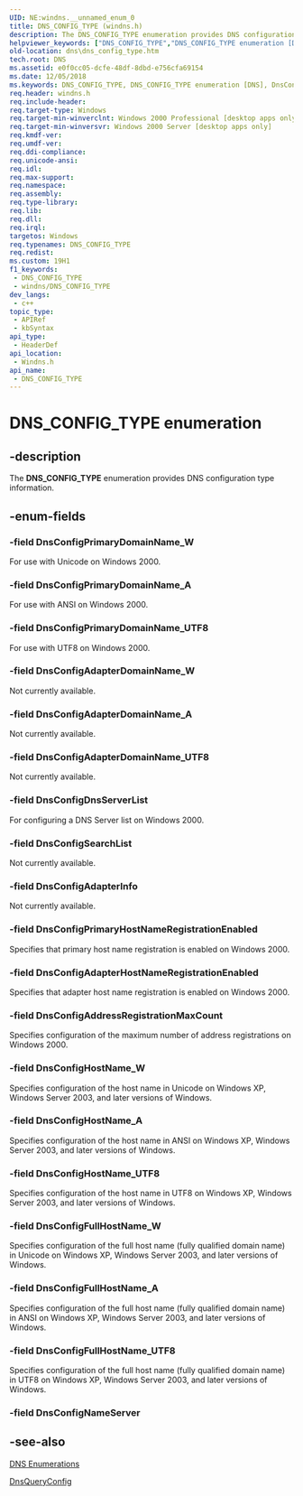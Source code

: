 ```yaml
---
UID: NE:windns.__unnamed_enum_0
title: DNS_CONFIG_TYPE (windns.h)
description: The DNS_CONFIG_TYPE enumeration provides DNS configuration type information.
helpviewer_keywords: ["DNS_CONFIG_TYPE","DNS_CONFIG_TYPE enumeration [DNS]","DnsConfigAdapterDomainName_A","DnsConfigAdapterDomainName_UTF8","DnsConfigAdapterDomainName_W","DnsConfigAdapterHostNameRegistrationEnabled","DnsConfigAdapterInfo","DnsConfigAddressRegistrationMaxCount","DnsConfigDnsServerList","DnsConfigFullHostName_A","DnsConfigFullHostName_UTF8","DnsConfigFullHostName_W","DnsConfigHostName_A","DnsConfigHostName_UTF8","DnsConfigHostName_W","DnsConfigPrimaryDomainName_A","DnsConfigPrimaryDomainName_UTF8","DnsConfigPrimaryDomainName_W","DnsConfigPrimaryHostNameRegistrationEnabled","DnsConfigSearchList","dns.dns_config_type","windns/DNS_CONFIG_TYPE","windns/DnsConfigAdapterDomainName_A","windns/DnsConfigAdapterDomainName_UTF8","windns/DnsConfigAdapterDomainName_W","windns/DnsConfigAdapterHostNameRegistrationEnabled","windns/DnsConfigAdapterInfo","windns/DnsConfigAddressRegistrationMaxCount","windns/DnsConfigDnsServerList","windns/DnsConfigFullHostName_A","windns/DnsConfigFullHostName_UTF8","windns/DnsConfigFullHostName_W","windns/DnsConfigHostName_A","windns/DnsConfigHostName_UTF8","windns/DnsConfigHostName_W","windns/DnsConfigPrimaryDomainName_A","windns/DnsConfigPrimaryDomainName_UTF8","windns/DnsConfigPrimaryDomainName_W","windns/DnsConfigPrimaryHostNameRegistrationEnabled","windns/DnsConfigSearchList"]
old-location: dns\dns_config_type.htm
tech.root: DNS
ms.assetid: e0f0cc05-dcfe-48df-8dbd-e756cfa69154
ms.date: 12/05/2018
ms.keywords: DNS_CONFIG_TYPE, DNS_CONFIG_TYPE enumeration [DNS], DnsConfigAdapterDomainName_A, DnsConfigAdapterDomainName_UTF8, DnsConfigAdapterDomainName_W, DnsConfigAdapterHostNameRegistrationEnabled, DnsConfigAdapterInfo, DnsConfigAddressRegistrationMaxCount, DnsConfigDnsServerList, DnsConfigFullHostName_A, DnsConfigFullHostName_UTF8, DnsConfigFullHostName_W, DnsConfigHostName_A, DnsConfigHostName_UTF8, DnsConfigHostName_W, DnsConfigPrimaryDomainName_A, DnsConfigPrimaryDomainName_UTF8, DnsConfigPrimaryDomainName_W, DnsConfigPrimaryHostNameRegistrationEnabled, DnsConfigSearchList, dns.dns_config_type, windns/DNS_CONFIG_TYPE, windns/DnsConfigAdapterDomainName_A, windns/DnsConfigAdapterDomainName_UTF8, windns/DnsConfigAdapterDomainName_W, windns/DnsConfigAdapterHostNameRegistrationEnabled, windns/DnsConfigAdapterInfo, windns/DnsConfigAddressRegistrationMaxCount, windns/DnsConfigDnsServerList, windns/DnsConfigFullHostName_A, windns/DnsConfigFullHostName_UTF8, windns/DnsConfigFullHostName_W, windns/DnsConfigHostName_A, windns/DnsConfigHostName_UTF8, windns/DnsConfigHostName_W, windns/DnsConfigPrimaryDomainName_A, windns/DnsConfigPrimaryDomainName_UTF8, windns/DnsConfigPrimaryDomainName_W, windns/DnsConfigPrimaryHostNameRegistrationEnabled, windns/DnsConfigSearchList
req.header: windns.h
req.include-header: 
req.target-type: Windows
req.target-min-winverclnt: Windows 2000 Professional [desktop apps only]
req.target-min-winversvr: Windows 2000 Server [desktop apps only]
req.kmdf-ver: 
req.umdf-ver: 
req.ddi-compliance: 
req.unicode-ansi: 
req.idl: 
req.max-support: 
req.namespace: 
req.assembly: 
req.type-library: 
req.lib: 
req.dll: 
req.irql: 
targetos: Windows
req.typenames: DNS_CONFIG_TYPE
req.redist: 
ms.custom: 19H1
f1_keywords:
 - DNS_CONFIG_TYPE
 - windns/DNS_CONFIG_TYPE
dev_langs:
 - c++
topic_type:
 - APIRef
 - kbSyntax
api_type:
 - HeaderDef
api_location:
 - Windns.h
api_name:
 - DNS_CONFIG_TYPE
---
```


# DNS_CONFIG_TYPE enumeration


## -description

The <b>DNS_CONFIG_TYPE</b> enumeration provides DNS configuration type information.

## -enum-fields

### -field DnsConfigPrimaryDomainName_W

For use with Unicode on Windows 2000.

### -field DnsConfigPrimaryDomainName_A

For use with ANSI on Windows 2000.

### -field DnsConfigPrimaryDomainName_UTF8

For use with UTF8 on Windows 2000.

### -field DnsConfigAdapterDomainName_W

Not currently available.

### -field DnsConfigAdapterDomainName_A

Not currently available.

### -field DnsConfigAdapterDomainName_UTF8

Not currently available.

### -field DnsConfigDnsServerList

For configuring a DNS Server list on Windows 2000.

### -field DnsConfigSearchList

Not currently available.

### -field DnsConfigAdapterInfo

Not currently available.

### -field DnsConfigPrimaryHostNameRegistrationEnabled

Specifies that primary host name registration is enabled on Windows 2000.

### -field DnsConfigAdapterHostNameRegistrationEnabled

Specifies that adapter host name registration is enabled on Windows 2000.

### -field DnsConfigAddressRegistrationMaxCount

Specifies configuration of the maximum number of address registrations on Windows 2000.

### -field DnsConfigHostName_W

Specifies configuration of the host name in Unicode on Windows XP, Windows Server 2003, and later versions of Windows.

### -field DnsConfigHostName_A

Specifies configuration of the host name in ANSI on Windows XP, Windows Server 2003, and later versions of Windows.

### -field DnsConfigHostName_UTF8

Specifies configuration of the host name in UTF8 on Windows XP, Windows Server 2003, and later versions of Windows.

### -field DnsConfigFullHostName_W

Specifies configuration of the full host name (fully qualified domain name) in Unicode on Windows XP, Windows Server 2003, and later versions of Windows.

### -field DnsConfigFullHostName_A

Specifies configuration of the full host name (fully qualified domain name) in ANSI on Windows XP, Windows Server 2003, and later versions of Windows.

### -field DnsConfigFullHostName_UTF8

Specifies configuration of the full host name (fully qualified domain name) in UTF8 on Windows XP, Windows Server 2003, and later versions of Windows.

### -field DnsConfigNameServer

## -see-also

<a href="https://docs.microsoft.com/windows/desktop/DNS/dns-enumerations">DNS Enumerations</a>



<a href="https://docs.microsoft.com/windows/desktop/api/windns/nf-windns-dnsqueryconfig">DnsQueryConfig</a>

